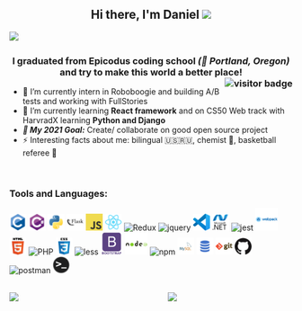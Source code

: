 ## <div align="center"> Hi there, I'm Daniel  <img src="https://raw.githubusercontent.com/MartinHeinz/MartinHeinz/master/wave.gif" width="30px">  </div> 

<a href="https://www.linkedin.com/in/danieladeyemi/">
    <img margin-left="auto" margin-right="auto" display="block" src="https://img.shields.io/badge/-LinkedIn-black.svg?style=flat&logo=linkedin&logoColor=white&colorB=0A66C2">
</a>

###  <div align="center"> I graduated from Epicodus coding school *(📍 Portland, Oregon)* and try to make this world a better place! </div>  <img align="right" src="https://visitor-badge.glitch.me/badge?page_id=DanielAdeyemi" alt="visitor badge"/>
- 🔭 I’m currently intern in Roboboogie and building A/B tests and working with FullStories
- 🌱 I’m currently learning **React framework** and on CS50 Web track with HarvradX learning **Python and Django**
-  ***📝 My 2021 Goal:*** Create/ collaborate on good open source project
 - ⚡ Interesting facts about me: bilingual 🇺🇸🇷🇺, chemist 🧪, basketball referee 🏀
<br />

### Tools and Languages:
<img src="https://raw.githubusercontent.com/devicons/devicon/master/icons/c/c-original.svg" alt="c" width="30"/> <img src="https://raw.githubusercontent.com/devicons/devicon/master/icons/csharp/csharp-original.svg" alt="csharp" width="30" />
<img src="https://raw.githubusercontent.com/devicons/devicon/master/icons/python/python-original.svg" alt="python" width="30"/>
<img alt="flask" src="https://raw.githubusercontent.com/devicons/devicon/master/icons/flask/flask-original-wordmark.svg" width="30" />
<img alt="JavaScript" width="30px" src="https://raw.githubusercontent.com/github/explore/80688e429a7d4ef2fca1e82350fe8e3517d3494d/topics/javascript/javascript.png" />
<img alt="React" width="30px" src="https://raw.githubusercontent.com/devicons/devicon/master/icons/react/react-original.svg" />
<img alt="Redux" width="30px" src="https://raw.githubusercontent.com/DanielAdeyemi/devicon/master/icons/redux/redux-original.svg" />
<img alt="jquery" src="https://raw.githubusercontent.com/DanielAdeyemi/devicon/master/icons/jquery/jquery-original-wordmark.svg" width="30"/>
<img alt="Visual Studio Code" width="30px" src="https://raw.githubusercontent.com/github/explore/80688e429a7d4ef2fca1e82350fe8e3517d3494d/topics/visual-studio-code/visual-studio-code.png" />
<img src="https://raw.githubusercontent.com/devicons/devicon/master/icons/dot-net/dot-net-original-wordmark.svg" alt="dotnet" width="30"/>
<img src="https://www.vectorlogo.zone/logos/jestjsio/jestjsio-icon.svg" alt="jest" width="35"/>
<img src="https://raw.githubusercontent.com/devicons/devicon/d00d0969292a6569d45b06d3f350f463a0107b0d/icons/webpack/webpack-original-wordmark.svg" alt="webpack" width="40"/>
<img alt="HTML5" width="30px" src="https://raw.githubusercontent.com/github/explore/80688e429a7d4ef2fca1e82350fe8e3517d3494d/topics/html/html.png" />
<img alt="PHP" width="30px" src="https://raw.githubusercontent.com/DanielAdeyemi/devicon/master/icons/php/php-original.svg" />
<img alt="CSS3" width="30px" src="https://raw.githubusercontent.com/github/explore/80688e429a7d4ef2fca1e82350fe8e3517d3494d/topics/css/css.png" />
<img alt="less" width="30px" src="https://raw.githubusercontent.com/DanielAdeyemi/devicon/master/icons/less/less-plain-wordmark.svg" />
<img src="https://raw.githubusercontent.com/devicons/devicon/master/icons/bootstrap/bootstrap-plain-wordmark.svg" alt="bootstrap" width="40" height="40"/>
<img src="https://raw.githubusercontent.com/devicons/devicon/master/icons/nodejs/nodejs-original-wordmark.svg" alt="nodejs" width="40"/>
<img alt="npm" src="https://raw.githubusercontent.com/DanielAdeyemi/devicon/master/icons/npm/npm-original-wordmark.svg" width="30" />
<img alt="MySQL" width="30px" src="https://raw.githubusercontent.com/github/explore/80688e429a7d4ef2fca1e82350fe8e3517d3494d/topics/mysql/mysql.png" />
<img alt="SQL" width="30px" src="https://raw.githubusercontent.com/github/explore/80688e429a7d4ef2fca1e82350fe8e3517d3494d/topics/sql/sql.png" />
<img alt="Git" width="30px" src="https://raw.githubusercontent.com/github/explore/80688e429a7d4ef2fca1e82350fe8e3517d3494d/topics/git/git.png" />
<img alt="GitHub" width="30px" src="https://raw.githubusercontent.com/github/explore/78df643247d429f6cc873026c0622819ad797942/topics/github/github.png" />
<img src="https://www.vectorlogo.zone/logos/getpostman/getpostman-icon.svg" alt="postman" width="30"/>
<img alt="Terminal" width="30px" src="https://raw.githubusercontent.com/github/explore/80688e429a7d4ef2fca1e82350fe8e3517d3494d/topics/terminal/terminal.png" />
<br />
<br />

<div>
<img style="display:inline-block" src="https://github-readme-stats.vercel.app/api//?username=DanielAdeyemi&show_icons=true&count_private=true&theme=midnight-purple" width="53%" />
<img style="display:inline-block; float:right" src="https://github-readme-stats.vercel.app/api/top-langs/?username=DanielAdeyemi&layout=compact&theme=midnight-purple" width="44%"/>
</div>
<br />





<!--
**DanielAdeyemi/DanielAdeyemi** is a ✨ _special_ ✨ repository because its `README.md` (this file) appears on your GitHub profile.

Here are some ideas to get you started:



- 👯 I’m looking to collaborate on ...
- 🤔 I’m looking for help with ...
- 💬 Ask me about ...
- 📫 How to reach me: ...
- 😄 Pronouns: ...



-->

[linkedin]:https://www.linkedin.com/in/danieladeyemi/
